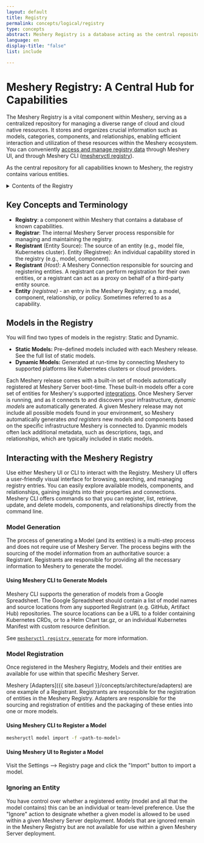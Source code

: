 ```yaml
---
layout: default
title: Registry
permalink: concepts/logical/registry
type: concepts
abstract: Meshery Registry is a database acting as the central repository for all capabilities known to Meshery. These capabilities encompass various entities, including models, components, relationships, and policies.
language: en
display-title: "false"
list: include

---
```


# Meshery Registry: A Central Hub for Capabilities

The Meshery Registry is a vital component within Meshery, serving as a centralized repository for managing a diverse range of cloud and cloud native resources. It stores and organizes crucial information such as models, categories, components, and relationships, enabling efficient interaction and utilization of these resources within the Meshery ecosystem. You can conveniently [access and manage registry data](#interacting-with-the-meshery-registry) through Meshery UI, and through Meshery CLI ([mesheryctl registry]({{site.baseurl}}/reference/mesheryctl/registry)).

As the central repository for all capabilities known to Meshery, the registry contains various entities.

<details>
  <summary>Contents of the Registry</summary>
  <br /><br />
  <a href="../models">Models</a>: Blueprints defining configurations for interacting with cloud native infrastructure. They consist of operations, components, relationships, and policies.
  <ul>
    <li><a href="../components">Components</a>: Reusable building blocks for depicting capabilities defined within models.</li>
    <li><a href="../relationships">Relationships</a>: Define the nature of connections between components within a model, describing how they interact and depend on each other.</li>
    <li><a href="../logical/policies">Policies</a>: Enforce specific rules and governance for system behavior under Meshery's management.</li>
    <li><a href="../connections">Connections</a>: Managed and unmanaged resources that Meshery can interact with.</li>
    <li><a href="../credentials">Credentials</a>: Optionally, included secrets associated with connections contained in a model.</li>
  </ul>
  <br />
</details>

## Key Concepts and Terminology

- **Registry**: a component within Meshery that contains a database of known capabilities.
- **Registrar**: The internal Meshery Server process responsible for managing and maintaining the registry.
- **Registrant** (Entity Source): The source of an entity (e.g., model file, Kubernetes cluster).
Entity (Registree): An individual capability stored in the registry (e.g., model, component).
- **Registrant** *(Host)*: A Meshery Connection responsible for sourcing and registering entities. A registrant can perform registration for their own entities, or a registrant can act as a proxy on behalf of a third-party entity source.
- **Entity** *(registree)* - an entry in the Meshery Registry; e.g. a model, component, relationship, or policy. Sometimes referred to as a capability.
<!-- - **Entity Source**: an entity’s original location from which it was sourced; e.g. (source_uri is used as the flag by Meshery Server to assess whether additional support). The Entity Source should have all the information that Meshery needs to generate the components.   -->

## Models in the Registry

You will find two types of models in the registry: Static and Dynamic.

- **Static Models:** Pre-defined models included with each Meshery release. See the full list of static models.
- **Dynamic Models:** Generated at run-time by connecting Meshery to supported platforms like Kubernetes clusters or cloud providers.

Each Meshery release comes with a built-in set of models automatically registered at Meshery Server boot-time. These built-in models offer a core set of entities for Meshery's supported [integrations](/extensibility/integrations). Once Meshery Server is running, and as it connects to and discovers your infrastructure, *dynamic models* are automatically generated. A given Meshery release may not include all possible models found in your environment, so Meshery automatically generates *and registers* new models and components based on the specific infrastructure Meshery is connected to. Dyanmic models often lack additional metadata, such as descriptions, tags, and relationships, which are typically included in static models.

## Interacting with the Meshery Registry

Use either Meshery UI or CLI to interact with the Registry. Meshery UI offers a user-friendly visual interface for browsing, searching, and managing registry entries. You can easily explore available models, components, and relationships, gaining insights into their properties and connections. Meshery CLI offers commands so that you can register, list, retrieve, update, and delete models, components, and relationships directly from the command line.

### Model Generation

The process of generating a Model (and its entities) is a multi-step process and does not require use of Meshery Server. The process begins with the sourcing of the model information from an authoritative source: a Registrant. Registrants are responsible for providing all the necessary information to Meshery to generate the model.

#### Using Meshery CLI to Generate Models

Meshery CLI supports the generation of models from a Google Spreadsheet. The Google Spreadsheet should contain a list of model names and source locations from any supported Registrant (e.g. GitHub, Artifact Hub) repositories. The source locations can be a URL to a folder containing Kubernetes CRDs, or to a Helm Chart tar.gz, or an individual Kubernetes Manifest with custom resource definition.

See [`mesheryctl registry generate`](/reference/mesheryctl/registry/generate) for more information.

### Model Registration

Once registered in the Meshery Registry, Models and their entities are available for use within that specific Meshery Server.

Meshery [Adapters]({{ site.baseurl }}/concepts/architecture/adapters) are one example of a Registrant. Registrants are responsible for the registration of entities in the Meshery Registry. Adapters are responsible for the sourcing and registration of entities and the packaging of these enties into one or more models.

#### Using Meshery CLI to Register a Model

```bash
mesheryctl model import -f <path-to-model>
```

#### Using Meshery UI to Register a Model

Visit the Settings --> Registry page and click the "Import" button to import a model.

### Ignoring an Entity

You have control over whether a registered entity (model and all that the model contains) this can be an individual or team-level preference. Use the "Ignore" action to designate whether a given model is allowed to be used within a given Meshery Server deployment. Models that are ignored remain in the Meshery Registry but are not available for use within a given Meshery Server deployment.

